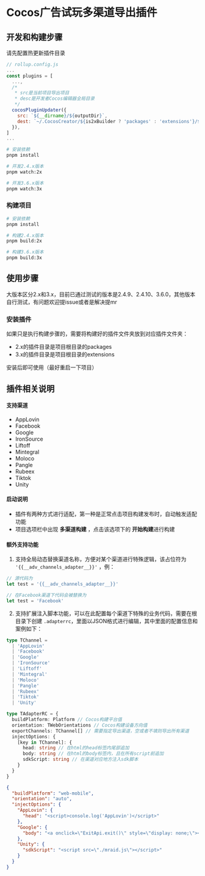 # Cocos广告试玩多渠道导出插件

## 开发和构建步骤

请先配置热更新插件目录
```javascript
// rollup.config.js
...
const plugins = [
  ...,
  /*
   * src是当前项目导出项目
   * desc是开发者Cocos编辑器全局目录
   */
  cocosPluginUpdater({
    src: `${__dirname}/${outputDir}`,
    dest: `~/.CocosCreator/${is2xBuilder ? 'packages' : 'extensions'}/${appName}`
  }),
]
...

```

```bash
# 安装依赖
pnpm install

# 开发2.4.x版本
pnpm watch:2x

# 开发3.6.x版本
pnpm watch:3x
```

### 构建项目
```bash
# 安装依赖
pnpm install

# 构建2.4.x版本
pnpm build:2x

# 构建3.6.x版本
pnpm build:3x
```

## 使用步骤

大版本区分2.x和3.x，目前已通过测试的版本是2.4.9、2.4.10、3.6.0，其他版本自行测试，有问题欢迎提issue或者是解决提mr

### 安装插件
如果只是执行构建步骤的，需要将构建好的插件文件夹放到对应插件文件夹：

- 2.x的插件目录是项目根目录的packages
- 3.x的插件目录是项目根目录的extensions

安装后即可使用（最好重启一下项目）

## 插件相关说明

#### 支持渠道

- AppLovin
- Facebook
- Google
- IronSource
- Liftoff
- Mintegral
- Moloco
- Pangle
- Rubeex
- Tiktok
- Unity

#### 启动说明

- 插件有两种方式进行适配，第一种是正常点击项目构建发布时，自动触发适配功能
- 项目选项栏中出现 **多渠道构建** ，点击该选项下的 **开始构建**进行构建

#### 额外支持功能

1. 支持全局动态替换渠道名称，方便对某个渠道进行特殊逻辑，该占位符为 `'{{__adv_channels_adapter__}}'` ，例：
```typescript
// 源代码为
let test = '{{__adv_channels_adapter__}}'

// 在Facebook渠道下代码会被替换为
let test = 'Facebook'
```

2. 支持扩展注入脚本功能，可以在此配置每个渠道下特殊的业务代码，需要在根目录下创建 `.adapterrc`，里面以JSON格式进行编辑，其中里面的配置信息和案例如下：
```typescript
type TChannel =
  | 'AppLovin'
  | 'Facebook'
  | 'Google'
  | 'IronSource'
  | 'Liftoff'
  | 'Mintegral'
  | 'Moloco'
  | 'Pangle'
  | 'Rubeex'
  | 'Tiktok'
  | 'Unity'

type TAdapterRC = {
  buildPlatform: Platform // Cocos构建平台值
  orientation: TWebOrientations // Cocos构建设备方向值
  exportChannels: TChannel[] // 需要指定导出渠道，空或者不填则导出所有渠道
  injectOptions: {
    [key in TChannel]: {
      head: string // 在html的head标签内尾部追加
      body: string // 在html的body标签内，且在所有script前追加
      sdkScript: string // 在渠道对应地方注入sdk脚本
    }
  }
}
```
```json
{
  "buildPlatform": "web-mobile",
  "orientation": "auto",
  "injectOptions": {
    "AppLovin": {
      "head": "<script>console.log('AppLovin')</script>"
    },
    "Google": {
      "body": "<a onclick=\"ExitApi.exit()\" style=\"display: none;\"></a>"
    },
    "Unity": {
      "sdkScript": "<script src=\"./mraid.js\"></script>"
    }
  }
}
```
